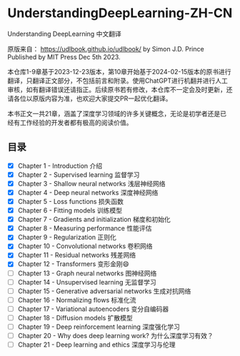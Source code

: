 
# UnderstandingDeepLearning-ZH-CN
Understanding DeepLearning 中文翻译

原版来自： https://udlbook.github.io/udlbook/
by Simon J.D. Prince  
Published by MIT Press Dec 5th 2023.

本仓库1-9章基于2023-12-23版本，第10章开始基于2024-02-15版本的原书进行翻译，只翻译正文部分，不包括前言和附录。使用ChatGPT进行机翻并进行人工审核，如有翻译错误还请指正。后续原书若有修改，本仓库不一定会及时更新，还请各位以原版内容为准，也欢迎大家提交PR一起优化翻译。

本书正文一共21章，涵盖了深度学习领域的许多关键概念，无论是初学者还是已经有工作经验的开发者都有极高的阅读价值。
## 目录
- [x] Chapter 1 - Introduction 介绍
- [x] Chapter 2 - Supervised learning 监督学习
- [x] Chapter 3 - Shallow neural networks 浅层神经网络
- [x] Chapter 4 - Deep neural networks 深度神经网络
- [x] Chapter 5 - Loss functions 损失函数
- [x] Chapter 6 - Fitting models 训练模型
- [x] Chapter 7 - Gradients and initialization 梯度和初始化
- [x] Chapter 8 - Measuring performance 性能评估
- [x] Chapter 9 - Regularization 正则化
- [x] Chapter 10 - Convolutional networks 卷积网络
- [x] Chapter 11 - Residual networks 残差网络
- [x] Chapter 12 - Transformers 变形金刚😄
- [ ] Chapter 13 - Graph neural networks 图神经网络
- [ ] Chapter 14 - Unsupervised learning 无监督学习
- [ ] Chapter 15 - Generative adversarial networks 生成对抗网络
- [ ] Chapter 16 - Normalizing flows 标准化流
- [ ] Chapter 17 - Variational autoencoders 变分自编码器
- [ ] Chapter 18 - Diffusion models 扩散模型
- [ ] Chapter 19 - Deep reinforcement learning 深度强化学习
- [ ] Chapter 20 - Why does deep learning work? 为什么深度学习有效？
- [ ] Chapter 21 - Deep learning and ethics 深度学习与伦理